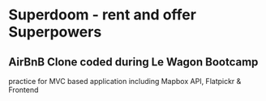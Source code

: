 # Superdoom - rent and offer Superpowers
## AirBnB Clone coded during Le Wagon Bootcamp


practice for MVC based application including Mapbox API, Flatpickr & Frontend

